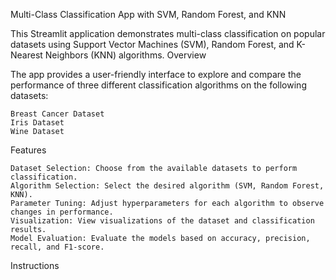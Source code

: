 Multi-Class Classification App with SVM, Random Forest, and KNN

This Streamlit application demonstrates multi-class classification on popular datasets using Support Vector Machines (SVM), Random Forest, and K-Nearest Neighbors (KNN) algorithms.
Overview

The app provides a user-friendly interface to explore and compare the performance of three different classification algorithms on the following datasets:

    Breast Cancer Dataset
    Iris Dataset
    Wine Dataset

Features

    Dataset Selection: Choose from the available datasets to perform classification.
    Algorithm Selection: Select the desired algorithm (SVM, Random Forest, KNN).
    Parameter Tuning: Adjust hyperparameters for each algorithm to observe changes in performance.
    Visualization: View visualizations of the dataset and classification results.
    Model Evaluation: Evaluate the models based on accuracy, precision, recall, and F1-score.

Instructions

